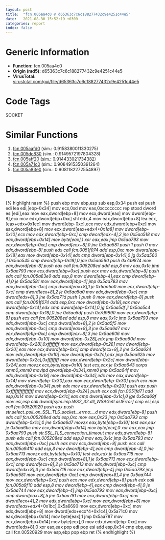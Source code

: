 ```yaml
---
layout: post
title:  "fcn.005aa4c0 @ d65363c7c6c188277432c9e4251c44e5"
date:   2021-08-30 15:52:19 +0300
categories: report
index: false
---
```


# Generic Information
- **Function:** fcn.005aa4c0
- **Origin (md5):** d65363c7c6c188277432c9e4251c44e5
- **VirusTotal:** [virustotal.com/gui/file/d65363c7c6c188277432c9e4251c44e5][virustotal_ref]

# Code Tags
<span class="tag" id="SOCKET">SOCKET</span>


# Similar Functions

1. [fcn.005aafd0][similar_1_ref] (sim.: 0.9158380011330275)
2. [fcn.005dc830][similar_2_ref] (sim.: 0.9149572197804328)
3. [fcn.005aff20][similar_3_ref] (sim.: 0.914433021734382)
4. [fcn.005a71c0][similar_4_ref] (sim.: 0.9084915350391264)
5. [fcn.005a83e0][similar_5_ref] (sim.: 0.9081182272554897)


# Disassembled Code

{% highlight nasm %}
push ebp
mov ebp,esp
sub esp,0x34
push esi
push edi
lea edi,[ebp-0x34]
mov ecx,0xd
mov eax,0xcccccccc
rep stosd dword es:[edi],eax
mov eax,dword[ebp+8]
mov ecx,dword[eax]
mov dword[ebp-8],ecx
mov edx,dword[ebp+0xc]
shl edx,4
mov eax,dword[ebp+8]
lea ecx,[eax+edx+0x1ec]
mov dword[ebp-0xc],ecx
mov edx,dword[ebp+0xc]
mov eax,dword[ebp+8]
mov ecx,dword[eax+edx*4+0x1a8]
mov dword[ebp-0x10],ecx
mov edx,dword[ebp-0xc]
cmp dword[edx+4],2
jne 0x5aa518
mov eax,dword[ebp+0x14]
mov byte[eax],1
xor eax,eax
jmp 0x5aa793
mov ecx,dword[ebp-0xc]
cmp dword[ecx+8],0
jne 0x5aa581
push 1
push 0
mov edx,dword[ebp-8]
push edx
call fcn.0051f074
add esp,0xc
mov dword[ebp-0x18],eax
mov dword[ebp-0x14],edx
cmp dword[ebp-0x14],0
jg 0x5aa560
jl 0x5aa545
cmp dword[ebp-0x18],0
jae 0x5aa560
push 0x7d9874
mov eax,dword[ebp-8]
push eax
call fcn.005208ed
add esp,8
mov eax,0x1c
jmp 0x5aa793
mov ecx,dword[ebp+0xc]
push ecx
mov edx,dword[ebp+8]
push edx
call fcn.005a83e0
add esp,8
mov dword[ebp-4],eax
cmp dword[ebp-4],0
je 0x5aa581
mov eax,dword[ebp-4]
jmp 0x5aa793
mov eax,dword[ebp-0xc]
cmp dword[eax+8],1
je 0x5aa5a0
mov ecx,dword[ebp-0xc]
cmp dword[ecx+8],2
je 0x5aa5a0
mov edx,dword[ebp-0xc]
cmp dword[edx+8],3
jne 0x5aa71d
push 1
push 0
mov eax,dword[ebp-8]
push eax
call fcn.0051f074
add esp,0xc
mov dword[ebp-0x18],eax
mov dword[ebp-0x14],edx
cmp dword[ebp-0x14],0
jg 0x5aa5df
jl 0x5aa5c4
cmp dword[ebp-0x18],0
jae 0x5aa5df
push 0x7d9890
mov ecx,dword[ebp-8]
push ecx
call fcn.005208ed
add esp,8
mov eax,0x1c
jmp 0x5aa793
mov edx,dword[ebp-0xc]
cmp dword[edx+8],2
je 0x5aa5f5
mov eax,dword[ebp-0xc]
cmp dword[eax+8],3
jne 0x5aa6d7
mov ecx,dword[ebp-0xc]
cmp dword[ecx+8],3
jne 0x5aa606
mov edx,dword[ebp-0x10]
mov dword[ebp-0x28],edx
jmp 0x5aa60d
mov dword[ebp-0x28],0xffffffff
mov eax,dword[ebp-0x28]
mov dword[ebp-0x20],eax
mov ecx,dword[ebp-0xc]
cmp dword[ecx+8],2
jne 0x5aa624
mov edx,dword[ebp-0x10]
mov dword[ebp-0x2c],edx
jmp 0x5aa62b
mov dword[ebp-0x2c],0xffffffff
mov eax,dword[ebp-0x2c]
mov dword[ebp-0x24],eax
movzx ecx,byte[ebp+0x10]
test ecx,ecx
je 0x5aa643
xorps xmm0,xmm0
movlpd qword[ebp-0x34],xmm0
jmp 0x5aa64f
mov edx,dword[ebp-0x18]
mov dword[ebp-0x34],edx
mov eax,dword[ebp-0x14]
mov dword[ebp-0x30],eax
mov ecx,dword[ebp-0x30]
push ecx
mov edx,dword[ebp-0x34]
push edx
mov eax,dword[ebp-0x20]
push eax
push 0xffffffffffffffff
mov ecx,dword[ebp-0x24]
push ecx
call fcn.0051fd71
add esp,0x14
mov dword[ebp-0x1c],eax
cmp dword[ebp-0x1c],0
jge 0x5aa69f
mov esi,esp
call dword[sym.imp.WS2_32.dll_WSAGetLastError]
cmp esi,esp
call fcn.00520929
push eax
push str.select_poll_on_SSL_TLS_socket__errno:__d
mov edx,dword[ebp-8]
push edx
call fcn.005208ed
add esp,0xc
mov eax,0x23
jmp 0x5aa793
cmp dword[ebp-0x1c],0
jne 0x5aa6d7
movzx eax,byte[ebp+0x10]
test eax,eax
je 0x5aa6bc
mov ecx,dword[ebp+0x14]
mov byte[ecx],0
xor eax,eax
jmp 0x5aa793
push str.SSL_TLS_connection_timeout
mov edx,dword[ebp-8]
push edx
call fcn.005208ed
add esp,8
mov eax,0x1c
jmp 0x5aa793
mov eax,dword[ebp+0xc]
push eax
mov ecx,dword[ebp+8]
push ecx
call fcn.005a9410
add esp,8
mov dword[ebp-4],eax
cmp dword[ebp-4],0
jne 0x5aa713
movzx edx,byte[ebp+0x10]
test edx,edx
je 0x5aa718
mov eax,dword[ebp-0xc]
cmp dword[eax+8],1
je 0x5aa713
mov ecx,dword[ebp-0xc]
cmp dword[ecx+8],2
je 0x5aa713
mov edx,dword[ebp-0xc]
cmp dword[edx+8],3
jne 0x5aa718
mov eax,dword[ebp-4]
jmp 0x5aa793
jmp 0x5aa581
mov eax,dword[ebp-0xc]
cmp dword[eax+8],4
jne 0x5aa744
mov ecx,dword[ebp+0xc]
push ecx
mov edx,dword[ebp+8]
push edx
call fcn.005a9f10
add esp,8
mov dword[ebp-4],eax
cmp dword[ebp-4],0
je 0x5aa744
mov eax,dword[ebp-4]
jmp 0x5aa793
mov eax,dword[ebp-0xc]
cmp dword[eax+8],5
jne 0x5aa781
mov ecx,dword[ebp-0xc]
mov dword[ecx+4],2
mov edx,dword[ebp+0xc]
mov eax,dword[ebp+8]
mov dword[eax+edx*4+0x1bc],0x5a6690
mov ecx,dword[ebp+0xc]
mov edx,dword[ebp+8]
mov dword[edx+ecx*4+0x1c4],0x5a71c0
mov eax,dword[ebp+0x14]
mov byte[eax],1
jmp 0x5aa787
mov ecx,dword[ebp+0x14]
mov byte[ecx],0
mov edx,dword[ebp-0xc]
mov dword[edx+8],0
xor eax,eax
pop edi
pop esi
add esp,0x34
cmp ebp,esp
call fcn.00520929
mov esp,ebp
pop ebp
ret
{% endhighlight %}


[similar_1_ref]: /report/fcn.005aafd0@d65363c7c6c188277432c9e4251c44e5
[similar_2_ref]: /report/fcn.005dc830@d65363c7c6c188277432c9e4251c44e5
[similar_3_ref]: /report/fcn.005aff20@d65363c7c6c188277432c9e4251c44e5
[similar_4_ref]: /report/fcn.005a71c0@d65363c7c6c188277432c9e4251c44e5
[similar_5_ref]: /report/fcn.005a83e0@d65363c7c6c188277432c9e4251c44e5
[virustotal_ref]: https://www.virustotal.com/gui/file/d65363c7c6c188277432c9e4251c44e5
